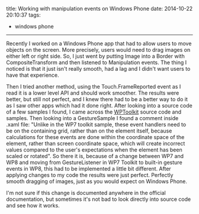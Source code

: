 title: Working with manipulation events on Windows Phone
date: 2014-10-22 20:10:37
tags:
- windows phone
---
Recently I worked on a Windows Phone app that had to allow users to move objects on the screen. More precisely, users would need to drag images on either left or right side. So, I just went by putting Image into a Border with CompositeTransform and then listened to Manipulation events. The thing I noticed is that it just isn't really smooth, had a lag and I didn't want users to have that experience. 
<!--more-->

Then I tried another method, using the Touch.FrameReported event as I read it is a lower level API and should work smoother. The results were better, but still not perfect, and I knew there had to be a better way to do it as I saw other apps which had it done right. After looking into a source code of a few samples I found, I came across the [WPToolkit](https://phone.codeplex.com/SourceControl/latest) source code and samples. Then looking into a GestureSample I found a comment inside .xaml file: "Unlike in the WP7 toolkit sample, these event handlers need to be on the containing grid, rather than on the element itself, because calculations for these events are done within the coordinate space of the element, rather than screen coordinate space, which will create incorrect values compared to the user's expectations when the element has been scaled or rotated". So there it is, because of a change between WP7 and WP8 and moving from GestureListener in WP7 Toolkit to built-in gesture events in WP8, this had to be implemented a little bit different. After applying changes to my code the results were just perfect. Perfectly smooth dragging of images, just as you would expect on Windows Phone.

I'm not sure if this change is documented anywhere in the official documentation, but sometimes it's not bad to look directly into source code and see how it works.